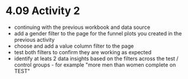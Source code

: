 
# 4.09 Activity 2

- continuing with the previous workbook and data source 
- add a gender filter to the page for the funnel plots you created in the previous activity 
- choose and add a value column filter to the page 
- test both filters to confirm they are working as expected 
- identify at leats 2 data insights based on the filters across the test / control groups - for example "more men than women complete on TEST"
